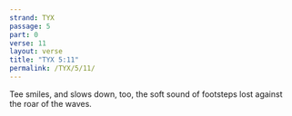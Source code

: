```yaml
---
strand: TYX
passage: 5
part: 0
verse: 11
layout: verse
title: "TYX 5:11"
permalink: /TYX/5/11/
---
```

Tee smiles, and slows down, too, the soft sound of footsteps lost against the roar of the waves.
